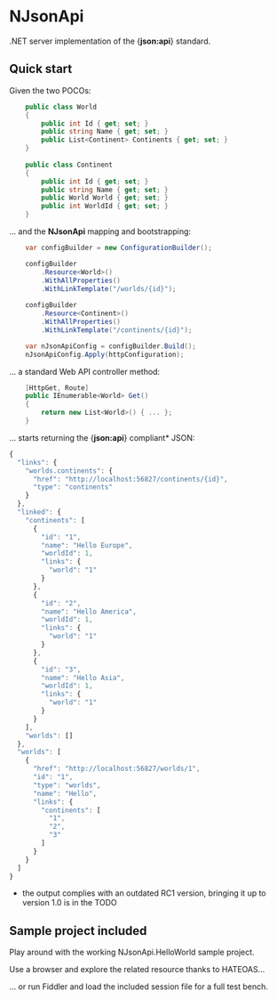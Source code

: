 # NJsonApi
.NET server implementation of the {**json:api**} standard.
## Quick start
Given the two POCOs:
```cs
    public class World
    {
        public int Id { get; set; }
        public string Name { get; set; }
        public List<Continent> Continents { get; set; }
    }
	
	public class Continent
    {
        public int Id { get; set; }
        public string Name { get; set; }
        public World World { get; set; }
        public int WorldId { get; set; }
    }
```

... and the **NJsonApi** mapping and bootstrapping:
```cs
	var configBuilder = new ConfigurationBuilder();

	configBuilder
		.Resource<World>()
		.WithAllProperties()
		.WithLinkTemplate("/worlds/{id}");
		
	configBuilder
		.Resource<Continent>()
		.WithAllProperties()
		.WithLinkTemplate("/continents/{id}");

	var nJsonApiConfig = configBuilder.Build();
	nJsonApiConfig.Apply(httpConfiguration);
```

... a standard Web API controller method:
```cs
	[HttpGet, Route]
	public IEnumerable<World> Get()
	{
		return new List<World>() { ... };
	}
```

... starts returning the {**json:api**} compliant* JSON:
```js
{
  "links": {
    "worlds.continents": {
      "href": "http://localhost:56827/continents/{id}",
      "type": "continents"
    }
  },
  "linked": {
    "continents": [
      {
        "id": "1",
        "name": "Hello Europe",
        "worldId": 1,
        "links": {
          "world": "1"
        }
      },
      {
        "id": "2",
        "name": "Hello America",
        "worldId": 1,
        "links": {
          "world": "1"
        }
      },
      {
        "id": "3",
        "name": "Hello Asia",
        "worldId": 1,
        "links": {
          "world": "1"
        }
      }
    ],
    "worlds": []
  },
  "worlds": [
    {
      "href": "http://localhost:56827/worlds/1",
      "id": "1",
      "type": "worlds",
      "name": "Hello",
      "links": {
        "continents": [
          "1",
          "2",
          "3"
        ]
      }
    }
  ]
}
```

* the output complies with an outdated RC1 version, bringing it up to version 1.0 is in the TODO

## Sample project included
Play around with the working NJsonApi.HelloWorld sample project.

Use a browser and explore the related resource thanks to HATEOAS...

... or run Fiddler and load the included session file for a full test bench.